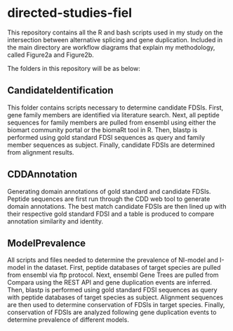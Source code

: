 # directed-studies-fiel

This repository contains all the R and bash scripts used in my study on the intersection between alternative splicing and gene duplication. Included in the main directory
are workflow diagrams that explain my methodology, called Figure2a and Figure2b.

The folders in this repository will be as below:

## CandidateIdentification
This folder contains scripts necessary to determine candidate FDSIs. First, gene family members are identified via literature search. Next, all peptide
sequences for family members are pulled from ensembl using either the biomart community portal or the biomaRt tool in R. Then, blastp is performed using
gold standard FDSI sequences as query and family member sequences as subject. Finally, candidate FDSIs are determined from alignment results. 

## CDDAnnotation
Generating domain annotations of gold standard and candidate FDSIs. Peptide sequences are first run through the CDD web tool to generate domain annotations. 
The best match candidate FDSIs are then lined up with their respective gold standard FDSI and a table is produced to compare annotation similarity and identity.

## ModelPrevalence
All scripts and files needed to determine the prevalence of NI-model and I-model in the dataset. First, peptide databases of target species are pulled from ensembl 
via ftp protocol. Next, ensembl Gene Trees are pulled from Compara using the REST API and gene duplication events are inferred. Then, blastp is performed using 
gold standard FDSI sequences as query with peptide databases of target species as subject. Alignment sequences are then used to determine conservation of FDSIs 
in target species. Finally, conservation of FDSIs are analyzed following gene duplication events to determine prevalence of different models. 
